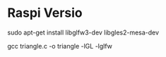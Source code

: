 # Raspi Versio

sudo apt-get install libglfw3-dev libgles2-mesa-dev

gcc triangle.c -o triangle -lGL -lglfw
